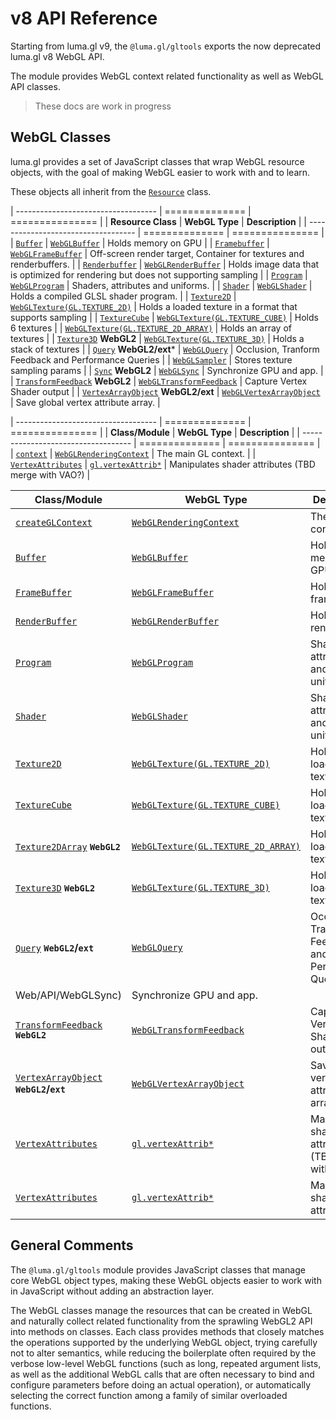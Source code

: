 # v8 API Reference

Starting from luma.gl v9, the `@luma.gl/gltools` exports the now deprecated luma.gl v8 WebGL API.

The module provides WebGL context related functionality as well as WebGL API classes.

> These docs are work in progress

## WebGL Classes

luma.gl provides a set of JavaScript classes that wrap WebGL resource objects,
with the goal of making WebGL easier to work with and to learn.

These objects all inherit from the [`Resource`](/docs/api-reference-v8/webgl-legacy/classes/resource) class.

| ----------------------------------- | ============== | =============== |
| **Resource Class**                  | **WebGL Type** | **Description** |
| ----------------------------------- | ============== | =============== |
| [`Buffer`](./classes/buffer)             | [`WebGLBuffer`](https://developer.mozilla.org/en-US/docs/Web/API/WebGLBuffer) | Holds memory on GPU |
| [`Framebuffer`](./classes/framebuffer)   | [`WebGLFrameBuffer`](https://developer.mozilla.org/en-US/docs/Web/API/WebGLFrameBuffer) | Off-screen render target, Container for textures and renderbuffers. |
| [`Renderbuffer`](./classes/renderbuffer) | [`WebGLRenderBuffer`](https://developer.mozilla.org/en-US/docs/Web/API/WebGLRenderBuffer) | Holds image data that is optimized for rendering but does not supporting sampling |
| [`Program`](./classes/program)           | [`WebGLProgram`](https://developer.mozilla.org/en-US/docs/Web/API/WebGLProgram) | Shaders, attributes and uniforms. |
| [`Shader`](./classes/shader)             | [`WebGLShader`](https://developer.mozilla.org/en-US/docs/Web/API/WebGLProgram) | Holds a compiled GLSL shader program. |
| [`Texture2D`](./classes/texture-2d)         | [`WebGLTexture(GL.TEXTURE_2D)`](https://developer.mozilla.org/en-US/docs/Web/API/WebGLTexture) | Holds a loaded texture in a format that supports sampling |
| [`TextureCube`](./classes/texture-cube)       | [`WebGLTexture(GL.TEXTURE_CUBE)`](https://developer.mozilla.org/en-US/docs/Web/API/WebGLTexture) | Holds 6 textures |
| [`WebGLTexture(GL.TEXTURE_2D_ARRAY)`](https://developer.mozilla.org/en-US/docs/Web/API/WebGLTexture) | Holds an array of textures |
| [`Texture3D`](./classes/texture-3d) **WebGL2** | [`WebGLTexture(GL.TEXTURE_3D)`](https://developer.mozilla.org/en-US/docs/Web/API/WebGLTexture) | Holds a stack of textures |
| [`Query`](./classes/query) **WebGL2/ext*** | [`WebGLQuery`](https://developer.mozilla.org/en-US/docs/Web/API/WebGLQuery) | Occlusion, Tranform Feedback and Performance Queries |
| [`WebGLSampler`](https://developer.mozilla.org/en-US/docs/Web/API/WebGLSampler) | Stores texture sampling params  |
| [`Sync`](/#/documentation/api-reference/sync) **WebGL2**      | [`WebGLSync`](https://developer.mozilla.org/en-US/docs/Web/API/WebGLSync) | Synchronize GPU and app. |
| [`TransformFeedback`](./classes/transform-feedback) **WebGL2** | [`WebGLTransformFeedback`](https://developer.mozilla.org/en-US/docs/Web/API/WebGLTransformFeedback) | Capture Vertex Shader output |
| [`VertexArrayObject`](./classes/vertex-array) **WebGL2/ext** | [`WebGLVertexArrayObject`](https://developer.mozilla.org/en-US/docs/Web/API/WebGLVertexArrayObject) | Save global vertex attribute array. |

| ----------------------------------- | ============== | =============== |
| **Class/Module**                    | **WebGL Type** | **Description** |
| ----------------------------------- | ============== | =============== |
| [`context`](/#/documentation/api-reference/webgl-context)           | [`WebGLRenderingContext`](https://developer.mozilla.org/en-US/docs/Web/API/WebGLRenderingContext) | The main GL context. |
| [`VertexAttributes`](/docs/api-reference-v8/webgl-legacy/classes/vertex-array) | [`gl.vertexAttrib*`](https://developer.mozilla.org/en-US/docs/Web/API/WebGLRenderingContext/vertexAttribPointer)  | Manipulates shader attributes (TBD merge with VAO?) |


| **Class/Module** | **WebGL Type** | **Description** |
| --- | --- | --- |
| [`createGLContext`](/docs/api-reference-v8/webgl-legacy/context/context-api#createGLContext) | [`WebGLRenderingContext`](https://developer.mozilla.org/en-US/docs/Web/API/WebGLRenderingContext) | The main GL context. |
| [`Buffer`](/docs/api-reference-v8/webgl-legacy/classes/buffer)  | [`WebGLBuffer`](https://developer.mozilla.org/en-US/docs/Web/API/WebGLBuffer) | Holds memory on GPU |
| [`FrameBuffer`](/docs/api-reference-v8/webgl-legacy/classes/framebuffer) | [`WebGLFrameBuffer`](https://developer.mozilla.org/en-US/docs/Web/API/WebGLFrameBuffer) | Holds a framebuffer |
| [`RenderBuffer`](/docs/api-reference-v8/webgl-legacy/classes/renderbuffer) | [`WebGLRenderBuffer`](https://developer.mozilla.org/en-US/docs/Web/API/WebGLRenderBuffer) | Holds a renderbuffer |
| [`Program`](/docs/api-reference-v8/webgl-legacy/classes/program)  | [`WebGLProgram`](https://developer.mozilla.org/en-US/docs/Web/API/WebGLProgram) | Shaders, attributes and uniforms.
| [`Shader`](/docs/api-reference-v8/webgl-legacy/classes/shader)  | [`WebGLShader`](https://developer.mozilla.org/en-US/docs/Web/API/WebGLProgram) | Shaders, attributes and uniforms.
| [`Texture2D`](/docs/api-reference-v8/webgl-legacy/classes/texture)  | [`WebGLTexture(GL.TEXTURE_2D)`](https://developer.mozilla.org/en-US/docs/Web/API/WebGLTexture) | Holds a loaded texture |
| [`TextureCube`](/docs/api-reference-v8/webgl-legacy/classes/texture) | [`WebGLTexture(GL.TEXTURE_CUBE)`](https://developer.mozilla.org/en-US/docs/Web/API/WebGLTexture) | Holds a loaded texture |
| [`Texture2DArray`](/docs/api-reference-v8/webgl-legacy/classes/texture) **`WebGL2`** | [`WebGLTexture(GL.TEXTURE_2D_ARRAY)`](https://developer.mozilla.org/en-US/docs/Web/API/WebGLTexture) | Holds a loaded texture |
| [`Texture3D`](/docs/api-reference-v8/webgl-legacy/classes/texture) **`WebGL2`** | [`WebGLTexture(GL.TEXTURE_3D)`](https://developer.mozilla.org/en-US/docs/Web/API/WebGLTexture) | Holds a loaded texture |
| [`Query`](/docs/api-reference-v8/webgl-legacy/classes/query) **`WebGL2`/`ext`** | [`WebGLQuery`](https://developer.mozilla.org/en-US/docs/Web/API/WebGLQuery) | Occlusion, Tranform Feedback and Performance Queries |
Web/API/WebGLSync) | Synchronize GPU and app. |
| [`TransformFeedback`](/docs/api-reference-v8/webgl-legacy/classes/transform-feedback) **`WebGL2`** | [`WebGLTransformFeedback`](https://developer.mozilla.org/en-US/docs/Web/API/WebGLTransformFeedback) | Capture Vertex Shader output |
| [`VertexArrayObject`](/docs/api-reference-v8/webgl-legacy/classes/vertex-array-object) **`WebGL2`/`ext`** | [`WebGLVertexArrayObject`](https://developer.mozilla.org/en-US/docs/Web/API/WebGLVertexArrayObject) | Save global vertex attribute array. |
| [`VertexAttributes`](/docs/api-reference-v8/webgl-legacy/classes/vertex-array) | [`gl.vertexAttrib*`](https://developer.mozilla.org/en-US/docs/Web/API/WebGLRenderingContext/vertexAttribPointer)  | Manipulates shader attributes (TBD merge with VAO?) |
| [`VertexAttributes`](/docs/api-reference-v8/webgl-legacy/classes/vertex-array) | [`gl.vertexAttrib*`](https://developer.mozilla.org/en-US/docs/Web/API/WebGLRenderingContext/vertexAttribPointer)  | Manipulates shader attributes |


## General Comments

The `@luma.gl/gltools` module provides JavaScript classes that manage core WebGL object types, making these WebGL objects easier to work with in JavaScript without adding an abstraction layer.

The WebGL classes manage the resources that can be created in WebGL and naturally collect related functionality from the sprawling WebGL2 API into methods on classes. Each class provides methods that closely matches the operations supported by the underlying WebGL object, trying carefully not to alter semantics, while reducing the boilerplate often required by the verbose low-level WebGL functions (such as long, repeated argument lists, as well as the additional WebGL calls that are often necessary to bind and configure parameters before doing an actual operation), or automatically selecting the correct function among a family of similar overloaded functions.
